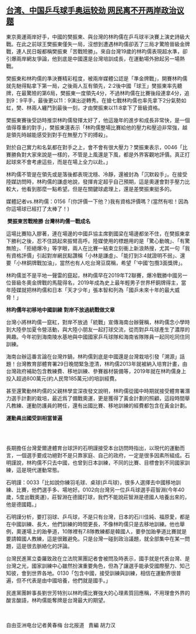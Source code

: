 <!--1627633606000-->
[台湾、中国乒乓球手奥运较劲    网民离不开两岸政治议题](https://www.rfa.org/mandarin/yataibaodao/gangtai/hcm1-07302021042632.html)
------

<p></p><p><span style="font-weight: 400;">東京奧運兩岸好手，中國的樊振東、與台灣的林昀儒在乒乓球半決賽上演史詩級大戰。在此之前球王樊振東僅失一局，沒想到遭遇林昀儒卻丟了三局才驚險晉級金牌戰，連人民日報都稱樊振東「苦戰險勝」。來自台灣</span><span style="font-weight: 400;">19</span><span style="font-weight: 400;">歲的林昀儒表現超水準，卻引爆兩岸網友爭論，他到底是中國還是台灣培訓成長，在運動場外掀起另一場熱戰。</span></p><p><span style="font-weight: 400;">樊振東和林昀儒的準決賽精彩程度，被兩岸媒體公認是「準金牌戰」，開賽林昀儒就先馳得點拿下第一局，之後兩人互有領先，</span><span style="font-weight: 400;">2:2</span><span style="font-weight: 400;">後中國「球王」樊振東率先聽牌，在最驚險的第</span><span style="font-weight: 400;">6</span><span style="font-weight: 400;">局，樊振東一度領先</span><span style="font-weight: 400;">4</span><span style="font-weight: 400;">分，不過林昀儒在比賽後段連拿</span><span style="font-weight: 400;">4</span><span style="font-weight: 400;">分，追到</span><span style="font-weight: 400;">9</span><span style="font-weight: 400;">：</span><span style="font-weight: 400;">9</span><span style="font-weight: 400;">平手，最後更以</span><span style="font-weight: 400;">11</span><span style="font-weight: 400;">：</span><span style="font-weight: 400;">9</span><span style="font-weight: 400;">演出逆轉秀。在搶七戰林昀儒也率先拿下</span><span style="font-weight: 400;">2</span><span style="font-weight: 400;">分氣勢如虹，樊、林兩人纏鬥到最後一刻，才由樊振東以</span><span style="font-weight: 400;">11:8</span><span style="font-weight: 400;">拿下了晉級資格。</span></p><p><span style="font-weight: 400;">樊振東賽後受訪時推崇林昀儒發揮太好了，他這幾年的進步和成長非常快，是一個值得尊重的對手」，樊振東還表示「林昀儒整場比賽給他的壓力和壓迫非常強，越是領先時越能感受到對手在無壓力下的搏殺」。</span></p><p><span style="font-weight: 400;">對於自己實力和名氣都在對手之上，會不會有很大壓力？樊振東表示，</span><span style="font-weight: 400;">0046</span><span style="font-weight: 400;">「比賽勝負對大家來說是一樣的，不管是上風還是下風，都是外界客觀地評價。真正打起球來不會考慮這些，而是在場上全力以赴。」</span></p><p><span style="font-weight: 400;">林昀儒不管是在領先或是落後都表現沈穩、冷靜，還被封為「沉默殺手」。在接受陸媒訪問時，林昀儒的謙虛地說，發揮肯定超乎自己預期，這是奧運會對手壓力比較大，他看到那麼一點希望。但是在關鍵球處理上，還是差樊振東挺多的。</span></p><p><span style="font-weight: 400;">媒體記者</span><span style="font-weight: 400;">vs.</span><span style="font-weight: 400;">林昀儒：</span><span style="font-weight: 400;">0156</span><span style="font-weight: 400;">「</span><span style="font-weight: 400;">(</span><span style="font-weight: 400;">你評價一下他？</span><span style="font-weight: 400;">)</span><span style="font-weight: 400;">我有資格評價嗎？</span><span style="font-weight: 400;">(</span><span style="font-weight: 400;">當然有啦！因為你這場球已經打了太棒了！</span><span style="font-weight: 400;">)</span></p><p></p><p><b> </b><b>樊振東苦戰險勝</b> <b>台灣林昀儒一戰成名</b></p><p></p><p><span style="font-weight: 400;">這場比賽陷入膠著，連在場邊的中國乒協主席劉國梁在場邊都坐不住，在樊振東拿下勝利之後，忍不住跳起來振臂高呼。陸媒使用的標題用的是「驚心動魄」、「有驚無險」、「拒絕爆冷」等字眼，兩人在比賽一結束立刻衝上新浪熱搜，尤其一句「我有資格評價」引起對岸網民點讚稱「小林是謙虛」、「能打到</span><span style="font-weight: 400;">3:4</span><span style="font-weight: 400;">就證明不弱」、還要「小林銅牌戰加油」，當然也有人吃台灣豆腐稱，希望「</span><span style="font-weight: 400;">‘</span><span style="font-weight: 400;">中國</span><span style="font-weight: 400;">’</span><span style="font-weight: 400;">包攬</span><span style="font-weight: 400;">3</span><span style="font-weight: 400;">面獎牌」。</span></p><p><span style="font-weight: 400;">林昀儒並不是平地一聲雷的竄起，林昀儒早在</span><span style="font-weight: 400;">2019</span><span style="font-weight: 400;">年</span><span style="font-weight: 400;">T2</span><span style="font-weight: 400;">聯賽，爆冷戰勝中國另一位晉級冬奧金牌戰的馬龍得名，</span><span style="font-weight: 400;">2019</span><span style="font-weight: 400;">年成為史上最年輕男子世界杯銅牌得主，當年陸媒就把林昀儒和日本「天才少年」張本智和列為「國乒未來十年的最大威脅！」</span></p><p></p><p><b>林昀儒年初移地中國訓練</b> <b>對岸不放過統戰做文章</b></p><p></p><p><span style="font-weight: 400;">台灣小將林昀儒一竄紅，對岸不放過「統戰」宣傳海南台辦聲稱，林昀儒念小學時到大陸參加夏令營活動，與大陸小朋友一起打球交流，從而對乒乓球產生了濃厚的興趣。今年初到海南陵水基地與中國國家乒乓球隊和海南省隊隊員一起同吃同住同訓練。</span></p><p><span style="font-weight: 400;">海南台辦這番言論在台灣炸鍋，林昀儒到底是中國還是台灣栽培引發「溯源」話題！台灣教育部體育署</span><span style="font-weight: 400;">29</span><span style="font-weight: 400;">日晚間緊急澄清，林昀儒</span><span style="font-weight: 400;">2013</span><span style="font-weight: 400;">年就被納入培育計畫，由台灣政府補助包含教練費、移地訓練、參賽器材裝備等，</span><span style="font-weight: 400;">2019</span><span style="font-weight: 400;">年就在林昀儒身上投入超過</span><span style="font-weight: 400;">800</span><span style="font-weight: 400;">萬元</span><span style="font-weight: 400;">(</span><span style="font-weight: 400;">約人民幣</span><span style="font-weight: 400;">185</span><span style="font-weight: 400;">萬元</span><span style="font-weight: 400;">)</span><span style="font-weight: 400;">的培訓經費。</span></p><p><span style="font-weight: 400;">甚至還驚動林昀儒的父親林學宜深夜發文說明，林昀儒從國中時期就接受體育署潛力選手計劃的栽培，最近爲了備戰奧運，更是獲得了黃金計劃的照顧，這段時間舉凡教練、運動防護員的聘任，還有出國比賽、移地訓練的經費都包含在黃金計劃。</span></p><p></p><p><b>運動員出國受訓相當普遍</b></p><p><br/><br/></p><p><span style="font-weight: 400;">長期擔任台灣愛爾達體育台球評的石明謹接受本台訪問時指出，以現代的運動而言，一個選手要成功絕對不是只靠家庭、自己的政府，一定是很多因素所組成。石明謹說，林昀儒不只去中國，也曾到日本訓練，不同的比賽、目標會到不同國家訓練，這是現代運動常態。</span></p><p><span style="font-weight: 400;">石明謹：</span><span style="font-weight: 400;">0033</span><span style="font-weight: 400;">「比如說你練羽毛球、桌球</span><span style="font-weight: 400;">(</span><span style="font-weight: 400;">乒乓球</span><span style="font-weight: 400;">)</span><span style="font-weight: 400;">，很多人選擇去中國移地訓練、比賽，他們選手多、場地好。</span><span style="font-weight: 400;">0102</span><span style="font-weight: 400;">向台灣另一位乒乓球選手莊智淵</span><span style="font-weight: 400;">(</span><span style="font-weight: 400;">今年</span><span style="font-weight: 400;">40</span><span style="font-weight: 400;">歲，</span><span style="font-weight: 400;">5</span><span style="font-weight: 400;">度出戰奧運</span><span style="font-weight: 400;">)</span><span style="font-weight: 400;">，莊智淵在德國打球，我們不能說莊智淵是德國人培養出來的，他是德國籍。」</span></p><p><span style="font-weight: 400;">石明謹分析，要打羽球、乒乓球，不是只有台灣，日本的石川佳純、福原愛，都是在中國訓練、長大，他們訓練的時間更長，不像林昀儒只是去移地訓練。他也舉例，奧運場上的跆拳道，</span><span style="font-weight: 400;">10</span><span style="font-weight: 400;">隊裡有</span><span style="font-weight: 400;">7.8</span><span style="font-weight: 400;">隊教練都是韓國人，要參加跆拳道比賽就是要請韓國人教練，這是很難避免。只是台灣一碰到政治議題，就全部集中在某一問題，這是很去脈絡化的評論。</span></p><p><span style="font-weight: 400;">台灣民進黨立委羅致政在立法院黨團記者會被問及時表示，國手就是代表台灣、是台灣之光，國家訓練中心雖然扮演重要角色，但為了讓選手能承受國際壓力、知己知彼，會到世界各地。</span><span style="font-weight: 400;">0130</span><span style="font-weight: 400;">「包含中國，接受訓練與訓練，相信在運動界很普遍，但不代表是由中國培養，他們就是國手。」</span></p><p><span style="font-weight: 400;">民進黨團幹事長劉世芳特別以林昀儒比賽強大的心理素質回應稱，不用理會外界的酸言酸語，林昀儒能奪牌是台灣最大的期望。</span></p><p><br/><br/><span style="font-weight: 400;">自由亚洲电台记者黄春梅</span> <span style="font-weight: 400;">台北报道   責編 胡力汉</span></p>
